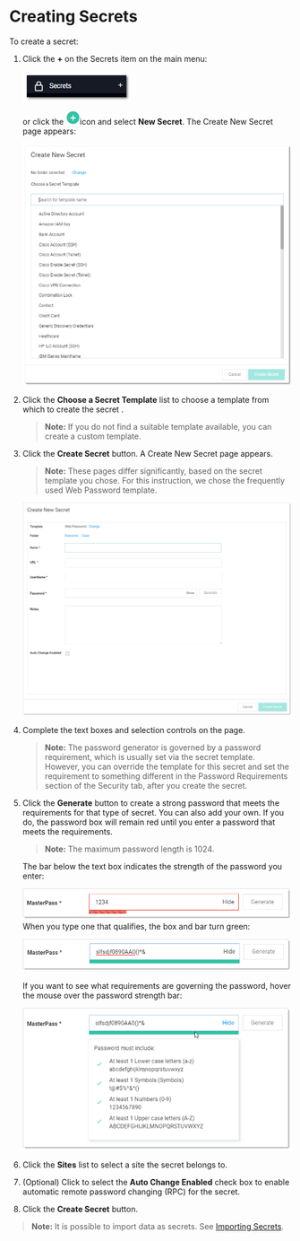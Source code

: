 [title]: # (Creating Secrets)
[tags]: # (Secret)
[priority]: # (1000)

# Creating Secrets

To create a secret:

1. Click the **+** on the Secrets item on the main menu:

   ![1556734227869](images/1556734227869.png)

   or click the ![1556810718437](images/1556810718437.png)icon and select **New Secret**. The Create New Secret page appears:

   ![1556734338407](images/1556734338407.png)

1. Click the **Choose a Secret Template** list to choose a template from which to create the secret .

   > **Note:** If you do not find a suitable template available, you can create a custom template.

1. Click the **Create Secret** button. A Create New Secret page appears.

   > **Note:** These pages differ significantly, based on the secret template you chose. For this instruction, we chose the frequently used Web Password template.

   ![1567709977376](images/1567709977376.png)

1. Complete the text boxes and selection controls on the page.

   > **Note:** The password generator is governed by a password requirement, which is usually set via the secret template. However, you can override the template for this secret and set the requirement to something different in the Password Requirements section of the Security tab, after you create the secret.

1. Click the **Generate** button to create a strong password that meets the requirements for that type of secret. You can also add your own. If you do, the password box will remain red until you enter a password that meets the requirements.

   > **Note:** The maximum password length is 1024.

   The bar below the text box indicates the strength of the password you enter:

   ![1568056881783](images/1568056881783.png)
   When you type one that qualifies, the box and bar turn green:

   ![1568057227490](images/1568057227490.png)

   If you want to see what requirements are governing the password, hover the mouse over the password strength bar:

   ![1568057661711](images/1568057661711.png)

1. Click the **Sites** list to select a site the secret belongs to.

1. (Optional) Click to select the **Auto Change Enabled** check box to enable automatic remote password changing (RPC) for the secret.

1. Click the **Create Secret** button.

> **Note:** It is possible to import data as secrets. See [Importing Secrets](../../../secret-import-and-export/importing-secrets/index.md).
